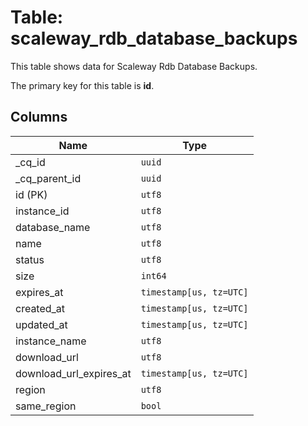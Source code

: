 # Table: scaleway_rdb_database_backups

This table shows data for Scaleway Rdb Database Backups.

The primary key for this table is **id**.

## Columns

| Name          | Type          |
| ------------- | ------------- |
|_cq_id|`uuid`|
|_cq_parent_id|`uuid`|
|id (PK)|`utf8`|
|instance_id|`utf8`|
|database_name|`utf8`|
|name|`utf8`|
|status|`utf8`|
|size|`int64`|
|expires_at|`timestamp[us, tz=UTC]`|
|created_at|`timestamp[us, tz=UTC]`|
|updated_at|`timestamp[us, tz=UTC]`|
|instance_name|`utf8`|
|download_url|`utf8`|
|download_url_expires_at|`timestamp[us, tz=UTC]`|
|region|`utf8`|
|same_region|`bool`|